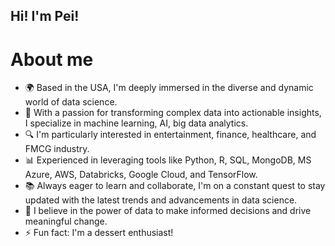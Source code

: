 ## Hi! I'm Pei!

# About me
- 🌍  Based in the USA, I'm deeply immersed in the diverse and dynamic world of data science.
- 🧠  With a passion for transforming complex data into actionable insights, I specialize in machine learning, AI, big data analytics.
- 🔍  I'm particularly interested in entertainment, finance, healthcare, and FMCG industry.
- 📊  Experienced in leveraging tools like Python, R, SQL, MongoDB, MS Azure, AWS, Databricks, Google Cloud, and TensorFlow.
- 📚  Always eager to learn and collaborate, I'm on a constant quest to stay updated with the latest trends and advancements in data science.
- 🌟  I believe in the power of data to make informed decisions and drive meaningful change.
- ⚡ Fun fact: I'm a dessert enthusiast! 
